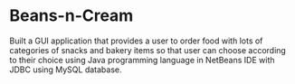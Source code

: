 # Beans-n-Cream
Built a GUI application that provides a user to order food with lots of categories of snacks and bakery items so that user can choose according to their choice using Java programming language in NetBeans IDE with JDBC using MySQL database.
